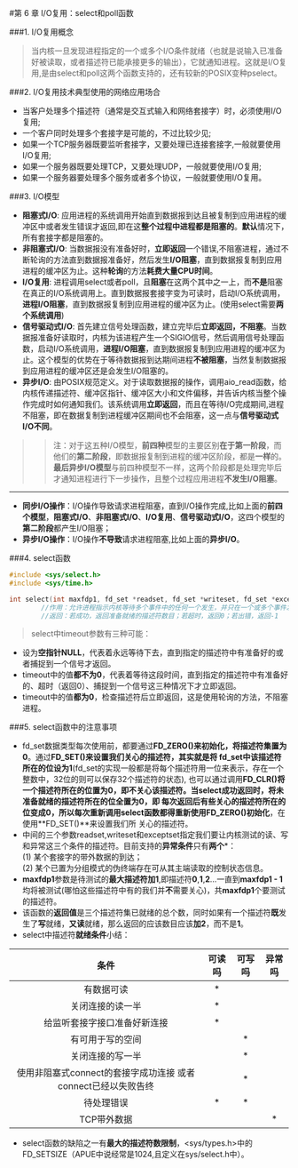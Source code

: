 #第 6 章  I/O复用：select和poll函数


###1. I/O复用概念
> 当内核一旦发现进程指定的一个或多个I/O条件就绪（也就是说输入已准备好被读取，或者描述符已能承接更多的输出），它就通知进程。这就是I/O复用,是由select和poll这两个函数支持的，还有较新的POSIX变种pselect。


###2. I/O复用技术典型使用的网络应用场合
>
* 当客户处理多个描述符（通常是交互式输入和网络套接字）时，必须使用I/O复用;     
* 一个客户同时处理多个套接字是可能的，不过比较少见;       
* 如果一个TCP服务器既要监听套接字，又要处理已连接套接字,一般就要使用I/O复用;      
* 如果一个服务器既要处理TCP，又要处理UDP，一般就要使用I/O复用;   
* 如果一个服务器要处理多个服务或者多个协议，一般就要使用I/O复用。


###3. I/O模型
>
* **阻塞式I/O**: 应用进程的系统调用开始直到数据报到达且被复制到应用进程的缓冲区中或者发生错误才返回,即在这**整个过程中进程都是阻塞的**。**默认**情况下，所有套接字都是阻塞的。   
* **非阻塞式I/O**: 当数据报没有准备好时，**立即返回**一个错误,不阻塞进程，通过不断轮询的方法直到数据报准备好，然后发生**I/O阻塞**，直到数据报复制到应用进程的缓冲区为止。这种**轮询**的方法**耗费大量CPU时间**。    
* **I/O复用**: 进程调用select或者poll，且**阻塞**在这两个其中之一上，而**不是**阻塞在真正的I/O系统调用上。直到数据报套接字变为可读时，启动I/O系统调用，**进程I/O阻塞**，直到数据报复制到应用进程的缓冲区为止。(使用select需要**两个系统调用**)   
* **信号驱动式I/O**: 首先建立信号处理函数，建立完毕后**立即返回，不阻塞**。当数据报准备好读取时，内核为该进程产生一个SIGIO信号，然后调用信号处理函数，启动I/O系统调用，**进程I/O阻塞**，直到数据报复制到应用进程的缓冲区为止。这个模型的优势在于等待数据报到达期间进程**不被阻塞**，当然复制数据报到应用进程的缓冲区还是会发生I/O阻塞的。    
* **异步I/O**: 由POSIX规范定义。对于读取数据报的操作，调用aio_read函数，给内核传递描述符、缓冲区指针、缓冲区大小和文件偏移，并告诉内核当整个操作完成时如何通知我们。该系统调用**立即返回**，而且在等待I/O完成期间,进程不阻塞，即在数据复制到进程缓冲区期间也不会阻塞，这一点与**信号驱动式I/O不同**。   

>> 注：对于这五种I/O模型，**前四种**模型的主要区别**在于第一阶段**，而他们的**第二阶段**，即数据报复制到进程的缓冲区阶段，都是**一样**的。**最后异步I/O模型**与前四种模型不一样，这两个阶段都是处理完毕后才通知进程进行下一步操作，且整个过程应用进程**不发生I/O阻塞**。

---
>> 
* **同步I/O操作**：I/O操作导致请求进程阻塞，直到I/O操作完成,比如上面的**前四个模型**，**阻塞式I/O**、**非阻塞式I/O**、**I/O复用**、**信号驱动式I/O**，这四个模型的**第二阶段**都产生I/O阻塞；    
* **异步I/O操作**：I/O操作**不导致**请求进程阻塞,比如上面的**异步I/O**。


###4. select函数
```C
#include <sys/select.h>
#include <sys/time.h>

int select(int maxfdp1, fd_set *readset, fd_set *writeset, fd_set *exceptset, const struct timeval *timeout);
		//作用：允许进程指示内核等待多个事件中的任何一个发生，并只在一个或多个事件发生或经历一段指定的时间后才唤醒它，多用于I/O复用（即I/O多路转接）；
		//返回：若成功，返回准备就绪的描述符数目；若超时，返回0；若出错，返回-1
```
> select中timeout参数有三种可能：     
* 设为**空指针NULL**，代表着永远等待下去，直到指定的描述符中有准备好的或者捕捉到一个信号才返回。  
* timeout中的值**都不为0**，代表着等待这段时间，直到指定的描述符中有准备好的、超时（返回0）、捕捉到一个信号这三种情况下才立即返回。  
* timeout中的值**都为0**，检查描述符后立即返回，这是使用轮询的方法，不阻塞进程。   


###5. select函数中的注意事项
> 
* fd_set数据类型每次使用前，都要通过**FD_ZERO()**来初始化，将描述符集置为**0**。通过**FD_SET()**来设置我们关心的描述符，其实就是将
fd_set中该描述符所在的位设为**1**(fd_set的实现一般都是将每个描述符用一位来表示，存在一个整数中，32位的则可以保存32个描述符的状态),
也可以通过调用**FD_CLR()**将一个描述符所在的位置为0，即不关心该描述符。当select成功返回时，将未准备就绪的描述符所在的位全置为0，即
每次返回后有些关心的描述符所在的位变成0，所以每次重新调用select函数都得**重新使用FD_ZERO()初始化**，在使用**FD_SET()**来设置我们所
关心的描述符。   
* 中间的三个参数readset,writeset和exceptset指定我们要让内核测试的读、写和异常这三个条件的描述符。目前支持的**异常条件**只有**两个***：   
(1) 某个套接字的带外数据的到达；   
(2) 某个已置为分组模式的伪终端存在可从其主端读取的控制状态信息。   
* **maxfdp1**参数是待测试的**最大描述符加1**,即描述符**0**,**1**,**2**...一直到**maxfdp1 - 1**均将被测试(哪怕这些描述符中有的我们并**不**需要关心)，共**maxfdp1**个要测试的描述符。    
* 该函数的**返回值**是三个描述符集已就绪的总个数，同时如果有一个描述符**既**发生了**写**就绪，**又读**就绪，那么返回的应该数目应该**加2**，而不是**1**。   
* select中描述符**就绪条件**小结：    

|条件 | 可读吗 | 可写吗 | 异常吗 |
|:---:|:------:|:------:|:------:|
|有数据可读 | * | | |
|关闭连接的读一半 | * | | |
|给监听套接字接口准备好新连接 | * | | |
|有可用于写的空间 | | * | |
|关闭连接的写一半 | | * | |
|使用非阻塞式connect的套接字成功连接 或者 connect已经以失败告终 | | * | |
|待处理错误 | * | * | |
|TCP带外数据 | | | * |

* select函数的缺陷之一有**最大的描述符数限制**，\<sys/types.h\>中的FD_SETSIZE（APUE中说经常是1024,且定义在sys/select.h中）。






